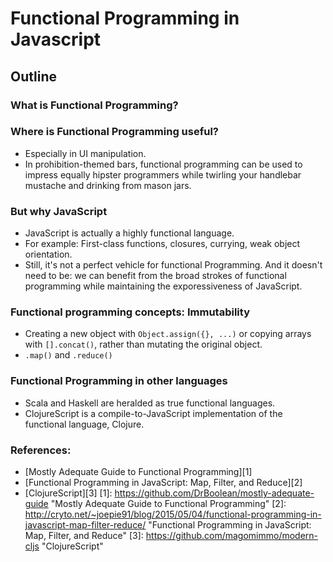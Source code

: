 # Functional Programming in Javascript

## Outline

### What is Functional Programming?

### Where is Functional Programming useful?
- Especially in UI manipulation.
- In prohibition-themed bars, functional programming can be used to impress equally hipster programmers while twirling your handlebar mustache and drinking from mason jars.

### But why JavaScript
- JavaScript is actually a highly functional language.
- For example: First-class functions, closures, currying, weak object orientation.
- Still, it's not a perfect vehicle for functional Programming. And it doesn't need to be: we can benefit from the broad strokes of functional programming while maintaining the exporessiveness of JavaScript.

### Functional programming concepts: Immutability
- Creating a new object with `Object.assign({}, ...)` or copying arrays with `[].concat()`, rather than mutating the original object. 
- `.map()` and `.reduce()`

### Functional Programming in other languages
- Scala and Haskell are heralded as true functional languages.
- ClojureScript is a compile-to-JavaScript implementation of the functional language, Clojure.

### References:
- [Mostly Adequate Guide to Functional Programming][1]
- [Functional Programming in JavaScript: Map, Filter, and Reduce][2]
- [ClojureScript][3]
[1]: https://github.com/DrBoolean/mostly-adequate-guide "Mostly Adequate Guide to Functional Programming"
[2]: http://cryto.net/~joepie91/blog/2015/05/04/functional-programming-in-javascript-map-filter-reduce/ "Functional Programming in JavaScript: Map, Filter, and Reduce"
[3]: https://github.com/magomimmo/modern-cljs "ClojureScript"
